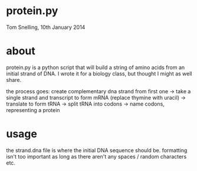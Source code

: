 # protein.py

Tom Snelling, 10th January 2014

# about

protein.py is a python script that will build a string of amino acids from an initial strand of DNA.
I wrote it for a biology class, but thought I might as well share.

the process goes:
	create complementary dna strand from first one -> take a single strand and transcript to form 	mRNA (replace thymine with uracil) -> translate to form tRNA -> split tRNA into codons -> 	name codons, representing a protein

# usage

the strand.dna file is where the initial DNA sequence should be. formatting isn't too important as long as there aren't any spaces / random characters etc.

